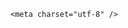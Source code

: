 <!DOCTYPE html>
<html lang="zh-CN">

<head>
    
<title>泰国和柬埔寨士兵在边境发生交火，为何这两国打起来了？冲突会扩大吗？_腾讯新闻</title>
<meta name="keywords" content="柬埔寨,柬埔寨_军事,柏威夏寺,泰国,泰国_军事,泰国_时政,高棉,边境,联合国">
<meta name="description" content="据中国新闻网援引美联社消息，当地时间5月28日，泰国和柬埔寨士兵在两国边境地区发生短暂交火。柬埔寨军方发言人称，柬埔寨士兵当时正在边境进行例行巡逻，泰国方面率先开火，造成1名柬埔寨士兵丧生。泰国军方的声明则称，柬埔寨士兵进入了有争议的区域，泰国士兵前往该区域进行协商，但因误解，柬埔寨方面开火，泰国士兵随...">
<meta name="author" content="腾讯网">
<meta name="copyright" content="Copyright 1998 - 2025 Tencent. All Rights Reserved">
<meta property="og:type" content="news" />

<meta property="og:title" content="泰国和柬埔寨士兵在边境发生交火，为何这两国打起来了？冲突会扩大吗？_腾讯新闻" />
<meta property="og:description" content="据中国新闻网援引美联社消息，当地时间5月28日，泰国和柬埔寨士兵在两国边境地区发生短暂交火。柬埔寨军方发言人称，柬埔寨士兵当时正在边境进行例行巡逻，泰国方面率先开火，造成1名柬埔寨士兵丧生。泰国军方的声明则称，柬埔寨士兵进入了有争议的区域，泰国士兵前往该区域进行协商，但因误解，柬埔寨方面开火，泰国士兵随..." />
<meta property="og:url" content="https://news.qq.com/rain/a/20250529Q01OPV00" />
<meta property="og:image" content="https://inews.gtimg.com/news_ls/O-eHtgTx5W55mfTsMTlXOEtSDx5GGWFjQl3lxFapUgoOQAA_640330/0" />
<meta property="article:author" content="" />
<meta property="article:published_time" content="2025-05-29 09:20:25" />
<meta property="category" content="" />

    <meta charset="utf-8" />
<meta http-equiv="X-UA-Compatible" content="IE=Edge" />
<meta name="viewport" content="width=device-width, initial-scale=1, shrink-to-fit=no" />
<link rel="dns-prefetch" href="mat1.gtimg.com">
<link rel="dns-prefetch" href="i.news.qq.com">
<link rel="shortcut icon" href="https://mat1.gtimg.com/qqcdn/qqindex2021/favicon.ico">
<script nomodule="true" src="https://mat1.gtimg.com/qqcdn/qqindex2021/common-static/20240515201444/core3-37-1.min.js"></script>
<script>
  try {
    if (!window.IntersectionObserver) {
      var observerScript = document.createElement('script');
      observerScript.src = "https://mat1.gtimg.com/qqcdn/qqindex2021/common-static/20241024141058/intersection-observer-polyfill.js";
      document.head.appendChild(observerScript);
    }
  } catch (error) {}
</script>

<script>
  try {
    if (!Element.prototype.scrollTo) {
      var scrollScript = document.createElement('script');
      scrollScript.src = "https://mat1.gtimg.com/qqcdn/qqindex2021/common-static/20241025153001/scroll-behavior-polyfill.js";
      document.head.appendChild(scrollScript);
    }
  } catch (error) {}
</script>
<script>
  try {
    if ('scrollRestoration' in window.history) {
      window.history.scrollRestoration = 'manual';
    }
    window.isPcClient = Boolean(window.electron) && (
      window.navigator.userAgent.indexOf('pc-client') > 0 ||
      window.navigator.userAgent.indexOf('TencentNews') > 0
    );
  } catch {}
</script>
<script>
  try {
    if (window.isPcClient) {
      var bodyStyle = document.createElement('style');
      bodyStyle.innerText = 'body{ zoom: 0.95 }';
      document.head.appendChild(bodyStyle);
    }
  } catch {}
</script>
<script>
  window.DATA = {"abstract":"","forbidCommentUpDown":0,"news_app_recommend_status":4,"remarks":"","shareDesc":"腾讯新闻","url":"https://view.inews.qq.com/a/20250529Q01OPV00","answer_num":3,"FadCid":"","adInfo":{"openRelatedNewsAd":1,"openAds":1,"openAdsComment":1,"openAdsPhotos":1,"openAdsText":1},"atype":232,"extra_property":{"FeedbackDetailDisableInsert":0,"zanSkinType":""},"id":"20250529Q01OPV00","is_deleted":0,"all_long_pic":1,"attribute":{},"categoryrray":{"category_id":"85","sub_category_id":"745"},"intro":"","relate_extend_infos":{"url":"http://view.inews.qq.com/a/20250528A09M1W00","abstract":"据中国新闻网援引美联社消息，当地时间5月28日，泰国和柬埔寨士兵在两国边境地区发生短暂交火。柬埔寨军方发言人称，柬埔寨士兵当时正在边境进行例行巡逻，泰国方面率先开火，造成1名柬埔寨士兵丧生。泰国军方的声明则称，柬埔寨士兵进入了有争议的区域，泰国士兵前往该区域进行协商，但因误解，柬埔寨方面开火，泰国士兵随...","id":"20250528A09M1W00","imgURL":"https://inews.gtimg.com/news_ls/OdaDnJe0A58QbZ-QmCWw2flzTB0QfkdELyycho2Dt2mq8AA_640330/0","imgURLSmall":"https://inews.gtimg.com/news_ls/OdaDnJe0A58QbZ-QmCWw2flzTB0QfkdELyycho2Dt2mq8AA_150120/0","longTitle":"泰国和柬埔寨士兵在边境发生短暂交火，1人丧生","title":"泰国和柬埔寨士兵在边境发生短暂交火，1人丧生"},"shareCount":1,"ai_switch":true,"enableDiffusion":1,"news_update_time":1748499184,"shareImg":"https://inews.gtimg.com/om_ls/O7Svr6tKCaYURjfoh58av1K3pVUpMlqZnsZXgoNwiRL7MAA_870492/0","title":"泰国和柬埔寨士兵在边境发生交火，为何这两国打起来了？冲突会扩大吗？","likeInfo":0,"article_category":"85","content_words_num":30,"copyright_share":"本文来自腾讯新闻客户端创作者，不代表腾讯新闻的观点和立场。","detail_entry":{"is_orignal":1,"orignal_entry":1},"final_declare":["个人观点，仅供参考"],"interaction_info":{"share_wechat_count":1},"isSensitive":0,"self_declare":{"declare":"个人观点，仅供参考"},"surl":"https://view.inews.qq.com/a/20250529Q01OPV00","card":{"vip_icon_night":"http://inews.gtimg.com/newsapp_ls/0/14876052067/0","liveInfo":{},"cpLevel":2,"chlid":"22983986","chlname":"问答课代表","desc":"腾讯新闻问答课代表，结合当下热点新闻和网友热议，发现好问题，期待好回答。","vip_desc":"腾讯新闻问答课代表官方账号","uin":"ecbe89d289b6198c7996f16538ebc224f9","update_frequency":"1970-01-01 08:00:00","vip_type_new":"30012","suid":"8QMc339d5IQeuTzY5QN3","icon":"https://inews.gtimg.com/om_ls/OPBO91JgEbYG-O62jC2hCRA_yoydsA8oEANb87pxgNxKgAA_200200/0","msgEntry":1,"vip_place":"left","vip_type":"30012","vip_icon":"http://inews.gtimg.com/newsapp_ls/0/14876051701/0"},"copyright_wording_share":"免责声明","disableDeclare":1,"emojiRelatedSwitch":1,"time":"2025-05-29 07:53:42","closeCommentBanner":0,"commentid":"","emojiSwitch":1,"questionInfo":{"relate_extend_infos":[{"picShowType":"90092","thumbnails_qqnews":["https://inews.gtimg.com/news_ls/OdaDnJe0A58QbZ-QmCWw2flzTB0QfkdELyycho2Dt2mq8AA_294195/0"],"title":"泰国和柬埔寨士兵在边境发生短暂交火，1人丧生","url":"https://view.inews.qq.com/a/20250528A09M1W00","abstract":"据中国新闻网援引美联社消息，当地时间5月28日，泰国和柬埔寨士兵在两国边境地区发生短暂交火。柬埔寨军方发言人称，柬埔寨士兵当时正在边境进行例行巡逻，泰国方面率先开火，造成1名柬埔寨士兵丧生。泰国军方的声明则称，柬埔寨士兵进入了有争议的区域，泰国士兵前往该区域进行协商，但因误解，柬埔寨方面开火，泰国士兵随...","articletype":"0","id":"20250528A09M1W00","longtitle":"泰国和柬埔寨士兵在边境发生短暂交火，1人丧生"}],"thumbnails_qqnews":["https://inews.gtimg.com/om_ls/O7Svr6tKCaYURjfoh58av1K3pVUpMlqZnsZXgoNwiRL7MAA_294195/0"],"title":"泰国和柬埔寨士兵在边境发生交火，为何这两国打起来了？冲突会扩大吗？","url":"http://view.inews.qq.com/a/20250529Q01OPV00","abstract":"","id":"20250529Q01OPV00","longtitle":"泰国和柬埔寨士兵在边境发生交火，为何这两国打起来了？","question_short_title":"泰国和柬埔寨士兵在边境发生交火，为何这两国打起来了？冲突会扩大吗？"},"question_id":"","ret":0,"already_answer":false,"channelEntryJumpType":1,"content":null,"iNewsRecommendLevel":1,"safe_cntl":{"close_all_emoticon_comment":0,"close_comment_dislike":0,"close_relate_thing":0,"close_share_pull":0,"emoticon_comment_mode":0,"close_all_ad":0,"close_all_favorite":0,"close_all_rel":0,"close_global_news_sis":0},"cms_id":"20250529Q01OPV00","articleId":"20250529Q027XI00","article_type":232,"tags":"","desc":"据中国新闻网援引美联社消息，当地时间5月28日，泰国和柬埔寨士兵在两国边境地区发生短暂交火。柬埔寨军方发言人称，柬埔寨士兵当时正在边境进行例行巡逻，泰国方面率先开火，造成1名柬埔寨士兵丧生。泰国军方的声明则称，柬埔寨士兵进入了有争议的区域，泰国士兵前往该区域进行协商，但因误解，柬埔寨方面开火，泰国士兵随...","videoArr":[]};
</script>
<script>
  window.channelInfo = {"channelConfig":{"channelNav":[{"_auto_id":"1","active_alien_img":"","alien_img":"","channel_id":"news_news_home","is_local":"0","link":"https://www.qq.com","name_cn":"首页","name_en":"home"},{"_auto_id":"2","active_alien_img":"","alien_img":"","channel_id":"news_news_top","is_local":"0","link":"","name_cn":"要闻","name_en":"news"},{"_auto_id":"4","active_alien_img":"","alien_img":"","channel_id":"news_news_bj","is_local":"1","link":"","name_cn":"北京","name_en":"bj"},{"_auto_id":"5","active_alien_img":"","alien_img":"","channel_id":"news_news_finance","is_local":"0","link":"","name_cn":"财经","name_en":"finance"},{"_auto_id":"6","active_alien_img":"","alien_img":"","channel_id":"news_news_tech","is_local":"0","link":"","name_cn":"科技","name_en":"tech"},{"_auto_id":"7","active_alien_img":"","alien_img":"","channel_id":"tv","is_local":"0","link":"https://v.qq.com/channel/tv/?ptag=qqnews","name_cn":"电视剧","name_en":"tv"},{"_auto_id":"8","active_alien_img":"","alien_img":"","channel_id":"news_news_qa","is_local":"0","link":"","name_cn":"热问","name_en":"qa"},{"_auto_id":"9","active_alien_img":"","alien_img":"","channel_id":"news_news_ent","is_local":"0","link":"","name_cn":"娱乐","name_en":"ent"},{"_auto_id":"10","active_alien_img":"","alien_img":"","channel_id":"variety","is_local":"0","link":"https://v.qq.com/channel/variety/?ptag=qqnews","name_cn":"综艺","name_en":"variety"},{"_auto_id":"11","active_alien_img":"","alien_img":"","channel_id":"news_news_sports","is_local":"0","link":"","name_cn":"体育","name_en":"sports"},{"_auto_id":"13","active_alien_img":"","alien_img":"","channel_id":"news_news_nba","is_local":"0","link":"","name_cn":"NBA","name_en":"nba"},{"_auto_id":"14","active_alien_img":"","alien_img":"","channel_id":"news_news_world","is_local":"0","link":"","name_cn":"国际","name_en":"world"},{"_auto_id":"15","active_alien_img":"","alien_img":"","channel_id":"news_news_mil","is_local":"0","link":"","name_cn":"军事","name_en":"milite"},{"_auto_id":"16","active_alien_img":"","alien_img":"","channel_id":"news_news_auto","is_local":"0","link":"","name_cn":"汽车","name_en":"auto"},{"_auto_id":"17","active_alien_img":"","alien_img":"","channel_id":"news_news_house","is_local":"0","link":"","name_cn":"房产","name_en":"house"},{"_auto_id":"18","active_alien_img":"","alien_img":"","channel_id":"news_news_edu","is_local":"0","link":"","name_cn":"教育","name_en":"edu"},{"_auto_id":"19","active_alien_img":"","alien_img":"","channel_id":"news_news_antip","is_local":"0","link":"","name_cn":"健康","name_en":"health"},{"_auto_id":"20","active_alien_img":"","alien_img":"","channel_id":"news_news_video","is_local":"0","link":"","name_cn":"视频","name_en":"video"},{"_auto_id":"21","active_alien_img":"","alien_img":"","channel_id":"news_news_game","is_local":"0","link":"","name_cn":"游戏","name_en":"games"},{"_auto_id":"22","active_alien_img":"","alien_img":"","channel_id":"news_news_nchupin","is_local":"0","link":"","name_cn":"眼界","name_en":"chupin"},{"_auto_id":"24","active_alien_img":"","alien_img":"","channel_id":"news_news_football","is_local":"0","link":"","name_cn":"足球","name_en":"football"},{"_auto_id":"25","active_alien_img":"","alien_img":"","channel_id":"news_news_kepu","is_local":"0","link":"","name_cn":"科学","name_en":"kepu"},{"_auto_id":"26","active_alien_img":"","alien_img":"","channel_id":"news_news_digi","is_local":"0","link":"","name_cn":"数码","name_en":"digi"},{"_auto_id":"28","active_alien_img":"","alien_img":"","channel_id":"ymzx","is_local":"0","link":"https://gamer.qq.com/v2/cloudgame/game/96897?ichannel=txxwpc0Ftxxwpc1","name_cn":"元梦之星","name_en":"news_news_ymzx"},{"_auto_id":"31","active_alien_img":"","alien_img":"","channel_id":"movie","is_local":"0","link":"https://v.qq.com/channel/movie/?ptag=qqnews","name_cn":"电影","name_en":"movie"},{"_auto_id":"32","active_alien_img":"","alien_img":"","channel_id":"news_news_esport","is_local":"0","link":"","name_cn":"电竞","name_en":"esport"},{"_auto_id":"34","active_alien_img":"","alien_img":"","channel_id":"news_news_history","is_local":"0","link":"","name_cn":"历史","name_en":"history"},{"_auto_id":"35","active_alien_img":"","alien_img":"","channel_id":"news_news_baby","is_local":"0","link":"","name_cn":"育儿","name_en":"baby"},{"_auto_id":"36","active_alien_img":"","alien_img":"","channel_id":"hbjy","is_local":"0","link":"https://gp.qq.com/act/a20250421mnqlx/news.shtml","name_cn":"和平精英","name_en":"news_news_hbjy"},{"_auto_id":"37","active_alien_img":"","alien_img":"","channel_id":"cloud_gamer","is_local":"0","link":"https://gamer.qq.com/?ichannel=txxwpc0Ftxxwpc1","name_cn":"云游戏","name_en":"cloud_gamer"},{"_auto_id":"38","active_alien_img":"","alien_img":"","channel_id":"news_news_lic","is_local":"0","link":"","name_cn":"理财","name_en":"finance_licai"},{"_auto_id":"39","active_alien_img":"","alien_img":"","channel_id":"news_news_istock","is_local":"0","link":"","name_cn":"股票","name_en":"finance_stock"},{"_auto_id":"40","active_alien_img":"","alien_img":"","channel_id":"ren_min_shi_pin","is_local":"0","link":"https://news.qq.com/omn/author/8QMd3Hld74cbujbY?tab=om_video","name_cn":"人民视频","name_en":"ren_min_shi_pin"},{"_auto_id":"41","active_alien_img":"","alien_img":"","channel_id":"news_news_weather","is_local":"0","link":"https://tianqi.qq.com/index.htm","name_cn":"天气","name_en":"weather"}]}};
</script>
<script>
  window.articleConfig = {"rightConfig":[{"_auto_id":"1","category_key":"default","modules":"{\"moduleList\":[{\"title\":\"精选视频\",\"id\":\"video_album\",\"videoType\":\"tag\",\"videoId\":\"aUepxrtchGM=\"},{\"title\":\"下载条\",\"id\":\"download_banner\",\"isSticky\":1},{\"title\":\"热点榜\",\"id\":\"hot_rank_list\",\"isSticky\":1},{\"title\":\"广告推广\",\"id\":\"ssp_ad_module\",\"category\":\"ad_ssp\",\"loid\":\"109\",\"isSticky\":1}]}"}],"tonglanAdConfig":[],"bottomConfig":[],"videoAdConfig":[],"rightGameConfig":[]};
</script>
<script src="https://mat1.gtimg.com/www/js/emonitor/custom_ed041a23.js" charset="utf-8"></script>
<script>
  try {
    window.emonitorIns = emonitor.create({
      name: 'newsqq_quesionArticle',
      atta: {
        name: 'newsqq',
      },
      mode: '007',
    });
  } catch (err) {
    console.warn(err);
  }
</script>
<link href="https://mat1.gtimg.com/qqcdn/qqindex2021/common-static/hel/qqnews-pc-dc_20250526065055/static/css/qa.css" rel="stylesheet">

<script>window.__HEL_PRESET_META__={"qqnews-pc-components":{"app":{"id":1366,"name":"qqnews-pc-components","app_group_name":"qqnews-pc-components","proj_ver":{"map":{},"utime":0},"online_version":"qqnews-pc-components_20250515055747","build_version":"qqnews-pc-components_20250526064847","update_at":"2025-05-26T10:49:41.000Z","desc":"set by [init], from container [formal.pc.dc.tj101016] worker [1]"},"version":{"sub_app_name":"qqnews-pc-components","sub_app_version":"qqnews-pc-components_20250526064847","src_map":{"webDirPath":"https://mat1.gtimg.com/qqcdn/qqindex2021/common-static/hel/qqnews-pc-components_20250526064847","htmlIndexSrc":"https://mat1.gtimg.com/qqcdn/qqindex2021/common-static/hel/qqnews-pc-components_20250526064847/index.html","extractMode":"all","iframeSrc":"","chunkCssSrcList":["https://mat1.gtimg.com/qqcdn/qqindex2021/common-static/hel/qqnews-pc-components_20250526064847/static/css/index.css"],"chunkJsSrcList":["https://mat1.gtimg.com/qqcdn/qqindex2021/common-static/hel/qqnews-pc-components_20250526064847/static/js/index.js"],"staticCssSrcList":[],"staticJsSrcList":["https://mat1.gtimg.com/qqcdn/qqindex2021/static/20231212123233/react.production.min.js","https://mat1.gtimg.com/qqcdn/qqindex2021/static/20231212123233/react-dom.production.min.js","https://mat1.gtimg.com/qqcdn/qqindex2021/common-static/hel/hel-base-v16.js"],"relativeCssSrcList":[],"relativeJsSrcList":[],"privCssSrcList":[],"srvModSrcList":[],"srvModSrcIndex":"","headAssetList":[{"tag":"staticScript","append":false,"attrs":{"src":"https://mat1.gtimg.com/qqcdn/qqindex2021/static/20231212123233/react.production.min.js"}},{"tag":"staticScript","append":false,"attrs":{"src":"https://mat1.gtimg.com/qqcdn/qqindex2021/static/20231212123233/react-dom.production.min.js"}},{"tag":"staticScript","append":false,"attrs":{"src":"https://mat1.gtimg.com/qqcdn/qqindex2021/common-static/hel/hel-base-v16.js"}},{"tag":"script","append":true,"attrs":{"src":"https://mat1.gtimg.com/qqcdn/qqindex2021/common-static/hel/qqnews-pc-components_20250526064847/static/js/index.js","defer":""}},{"tag":"link","append":true,"attrs":{"href":"https://mat1.gtimg.com/qqcdn/qqindex2021/common-static/hel/qqnews-pc-components_20250526064847/static/css/index.css","rel":"stylesheet"}}],"bodyAssetList":[]},"update_at":"2025-05-26T10:49:40.000Z","create_at":"2025-05-26T10:49:40.000Z","_worker_id":"1","_is_backup":true}}}</script>
<script>window.__VIEW_PATH__="question.ejs";</script>
</head>

<body id="dc-question-body">
  <div id="root"></div>
    <iframe style="display: none;" src="https://i.news.qq.com/web_backend/getWebPacUid"></iframe>
<script src="https://mat1.gtimg.com/qqcdn/qqindex2021/common-static/20240805160928/react.production.min.js"></script>
<script src="https://mat1.gtimg.com/qqcdn/qqindex2021/common-static/20240805160928/react-dom.production.min.js"></script>
<script src="https://mat1.gtimg.com/qqcdn/qqindex2021/common-static/20241018171503/universal-report.min.js"></script>
<script defer type="text/javascript" src="https://mat1.gtimg.com/qqcdn/qqindex2021/libs/barrier/aria.js?appid=9327b8b06379d9d1728bbfbe2025ef9c" charset="utf-8"></script>
<script defer src="https://t.captcha.qq.com/TCaptcha.js"></script>
<script>document.cookie="hel_err=;path=/;";</script>
<script src="https://mat1.gtimg.com/qqcdn/qqindex2021/common-static/hel/hel-base-v16.js"></script>
<script src="https://mat1.gtimg.com/qqcdn/qqindex2021/common-static/hel/qqnews-pc-hel-entry_20250117174052/static/js/index.js"></script>
<link rel="preload" href="https://mat1.gtimg.com/qqcdn/qqindex2021/common-static/hel/qqnews-pc-dc_20250526065055/static/js/qa.js" as="script">
<link rel="preload" href="https://mat1.gtimg.com/qqcdn/qqindex2021/common-static/hel/qqnews-pc-components_20250526064847/static/js/index.js" as="script">
<script>window.loadProject("https://mat1.gtimg.com/qqcdn/qqindex2021/common-static/hel/qqnews-pc-dc_20250526065055/static/js/qa.js");</script>
<iframe id="videoFrame" style="display: none;" src="https://video.qq.com/cookie/sync_qqnews.html"></iframe>
</body>

</html>
